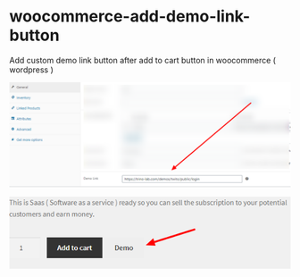 # woocommerce-add-demo-link-button
Add custom demo link button after add to cart button in woocommerce ( wordpress ) 

![Image](woo-custom-field.png)

![Image](demo-btn.png)